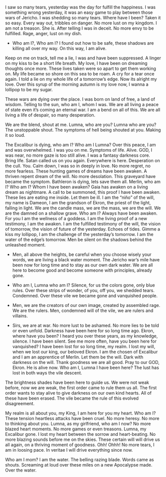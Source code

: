 I saw so many tears, yesterday was the day for fulfill the happiness. I was something wrong yesterday, it was an easy game to play between those wars of Jericho. I was shedding so many tears.
Where have I been? Taken it so easy. Every way out, tribbles on danger. No more lust on my kingdom. I am not a treason. She is. After telling I was in deceit. No more envy to be fulfilled.
Rage, anger, lust on my dish.

- Who am I?, Who am I? I found out how to be safe, these shadows are killing all over my way. On this way, I am alive.

Keep on me on track, tell me a lie, I was and have been suppressed. A linger on my kiss to be a short life breath. My love, I have been on dreaming thoughts once more. These lives taken were so apart to get them working on. My life became so shore on this sea to be roam.
A cry for a tear once again. I told a lie on my whole life of a tomorrow’s edge. Now its alright my love.
Over this syrup of the morning autumn is my love now, I wanna a lollipop to be my sugar.

These wars are dying over the place. I was born on land of free, a land of wisdom. Telling to the sun, who am I, whom I was. We are all living a peace of state even it’s coming an eternal war.
I am a bend on all of this. We are all living a life of despair, so many desperation.
 
We are the blend, shout at me. Lumna, who are you? Lumna who are you?
The unstoppable shout. The symptoms of hell being shouted at you. Making it so loud.

The Excalibur is dying, who am I? Who am I Lumna?  Over this peace, I am and was overwhelmed.
I was you on me. Symptoms of life. Alive. GOD, I was near, no more gaze is too still alive.
I was a fantasy darkness core. Bring life. Satan called us on you  again. Everywhere is here.
Desperation on the cull. You. Calm down, I was so in deeply in love. No more regret, no more fearless. These hunting games of dreams have been awaken. A thriven repent dream of the will.
No more desolation. This graveyard have became the symptom.
Bathleron is dying, lets save them all. Merlin, who am I? Who am I? Whom I have been awaken?
Gaia has awaken on a living dream as nightmare. A call to be summoned, this proof I have been awaken.
These lies are eating me inside. Let them be ill. I am the “niño” of the will, my name is Dameon, I am the grandson of Ekron, the priest of the light, falling in light.
We are the candle mass, we are the mass, we are the will. We are the damned on a shallow grave.
Who am I? Always have been awaken. For you I am the wellness of a goddess. I am the living proof of a new testimony, I am the awaken.
I am the fulfilled testimony of the will, the vision of tomorrow, the vision of future of the yesterday.
Echoes of tides. Gimme a kiss my lollipop, I am the challenge of the yesterday’s tomorrow.
I am the water of the edge’s tomorrow. Men be silent on the shadows behind the unleashed moment.

- Men, all above the heights, be careful when you choose wisely your words, we are living a black water moment. The Jericho war’s mile have been now for long time and to stay as our own dark water. We are all here to become good and become someone with principles, already gone.

- Who am I, Lumna who am I? Silence, for us the colors gone, only blue rules. Over these strips of wonder, of you, off you, we shedded tears. Condemned. Over these vile we became gone and vanquished people.

- Men, we are the creators of our own image, created by assembled rage. We are the rulers. Men, condemned will of the vile, we are rulers and villains.

- Sirs, we are at war. No more lust to be ashamed. No more lies to be told or even unfold. Darkness have been here for so long time ago. Ekron, where have you been? I heard you over these years, as my knowledge, silence. I have been silent. See me more often, have you been here for vanquished?
I have been lost for so long time, my realm. I lost my will, when we lost our king, our beloved Ekron. I am the chosen of Excalibur and I am an apprentice of Merlin. Let them be the will.
Dark with darkness on the will. Thank goodness we are all good. Pray to our GOD, Ekron. He is alive now. Who am I, Lumna I have been here? The lust has lost in both ways the vile descent.

The brightness shades have been here to guide us. We were not weak before, now we are weak, the first order came to rule them us all. The first order wants to stay alive to give darkness on our own kind hearts. All of these have been erased. The vile became the rule of this evolved disagreement.
 
My realm is all about you, my King, I am here for you my heart. Who am I? These tension heartless attacks have been cruel. No more heresy. No more to thinking about you. Lumna, as my girlfriend, who am I now? No more blazed heart moments. No more games or even treasons. Lumna, my Excalibur gone. I lost my heart between the sorrow and heart-beating.
No more blazing sounds before me on the skies. 
These certain will will drive us all again, on a thriving moment of goodness. Ohh! Ohhh! 
 No more tears, I am in loosing pace. In veritae I will drive everything since now.

Who am I mom? I am the water. The belling razing blade. Words came as shouts. Screaming at loud over these miles on a new Apocalypse made. Over the water.